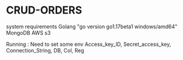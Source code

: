 # CRUD-ORDERS
system requirements
    Golang "go version go1.17beta1 windows/amd64"
    MongoDB 
    AWS s3 
  
Running : 
    Need to set some env
    Access_key_ID,
    Secret_access_key,
    Connection_String,
    DB,
    Col,
    Reg
